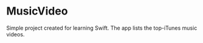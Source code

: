 # MusicVideo
Simple project created for learning Swift. The app lists the top-iTunes music videos.

